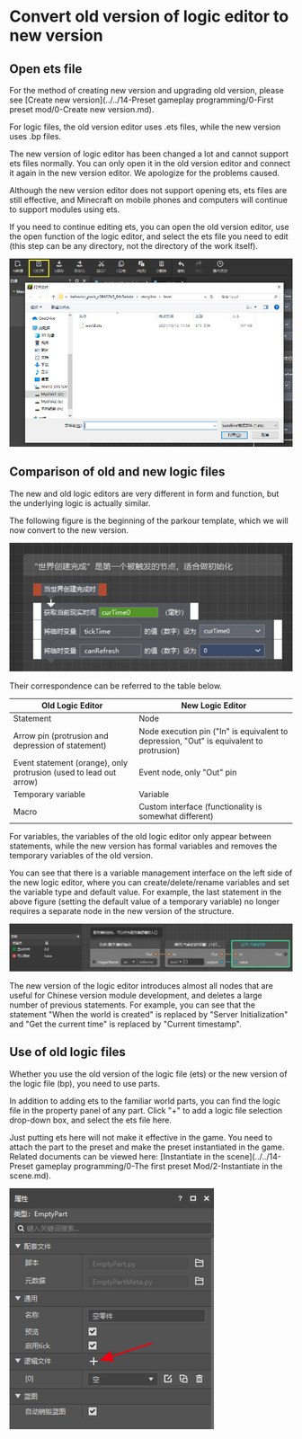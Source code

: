 # Convert old version of logic editor to new version 

## Open ets file 

For the method of creating new version and upgrading old version, please see [Create new version](../../14-Preset gameplay programming/0-First preset mod/0-Create new version.md). 

For logic files, the old version editor uses .ets files, while the new version uses .bp files. 

The new version of logic editor has been changed a lot and cannot support ets files normally. You can only open it in the old version editor and connect it again in the new version editor. We apologize for the problems caused. 

Although the new version editor does not support opening ets, ets files are still effective, and Minecraft on mobile phones and computers will continue to support modules using ets. 

If you need to continue editing ets, you can open the old version editor, use the open function of the logic editor, and select the ets file you need to edit (this step can be any directory, not the directory of the work itself). 

![image-20211103112229909](./images/image-20211103112229909.png) 

## Comparison of old and new logic files 

The new and old logic editors are very different in form and function, but the underlying logic is actually similar. 

The following figure is the beginning of the parkour template, which we will now convert to the new version. 

![image-20211104134712751](./images/image-20211104134712751.png) 

Their correspondence can be referred to the table below. 

| Old Logic Editor | New Logic Editor | 
| ------------------------------------------ | ------------------------------------------------- | 
| Statement | Node | 
| Arrow pin (protrusion and depression of statement) | Node execution pin ("In" is equivalent to depression, "Out" is equivalent to protrusion) | 
| Event statement (orange), only protrusion (used to lead out arrow) | Event node, only "Out" pin | 
| Temporary variable | Variable | 
| Macro | Custom interface (functionality is somewhat different) | 

For variables, the variables of the old logic editor only appear between statements, while the new version has formal variables and removes the temporary variables of the old version. 

You can see that there is a variable management interface on the left side of the new logic editor, where you can create/delete/rename variables and set the variable type and default value. For example, the last statement in the above figure (setting the default value of a temporary variable) no longer requires a separate node in the new version of the structure. 

![image-20211104145352011](./images/image-20211104144804209.png) 

The new version of the logic editor introduces almost all nodes that are useful for Chinese version module development, and deletes a large number of previous statements. For example, you can see that the statement "When the world is created" is replaced by "Server Initialization" and "Get the current time" is replaced by "Current timestamp". 

## Use of old logic files 

Whether you use the old version of the logic file (ets) or the new version of the logic file (bp), you need to use parts. 

In addition to adding ets to the familiar world parts, you can find the logic file in the property panel of any part. Click "+" to add a logic file selection drop-down box, and select the ets file here. 

Just putting ets here will not make it effective in the game. You need to attach the part to the preset and make the preset instantiated in the game. Related documents can be viewed here: [Instantiate in the scene](../../14-Preset gameplay programming/0-The first preset Mod/2-Instantiate in the scene.md). 


![image-20211109195754625](./images/image-20211109195754625.png)